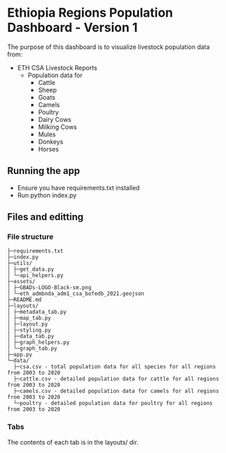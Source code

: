# Ethiopia Regions Population Dashboard - Version 1

The purpose of this dashboard is to visualize livestock population data from: 
* ETH CSA Livestock Reports
    * Population data for 
        * Cattle
        * Sheep
        * Goats
        * Camels
        * Poultry
        * Dairy Cows
        * Milking Cows
        * Mules
        * Donkeys
        * Horses

## Running the app

* Ensure you have requirements.txt installed 
* Run python index.py 

## Files and editting

### File structure 

```
├─requirements.txt
├─index.py
├─utils/
│ ├─get_data.py
│ └─api_helpers.py
├─assets/
│ ├─GBADs-LOGO-Black-sm.png
│ └─eth_admbnda_adm1_csa_bofedb_2021.geojson
├─README.md
├─layouts/
│ ├─metadata_tab.py
│ ├─map_tab.py
│ ├─layout.py
│ ├─styling.py
│ ├─data_tab.py
│ ├─graph_helpers.py
│ └─graph_tab.py
├─app.py
└─data/
  ├─csa.csv - total population data for all species for all regions from 2003 to 2020
  ├─cattle.csv - detailed population data for cattle for all regions from 2003 to 2020
  ├─camels.csv - detailed population data for camels for all regions from 2003 to 2020
  └─poultry - detailed population data for poultry for all regions from 2003 to 2020
```

### Tabs 

The contents of each tab is in the layouts/ dir. 
